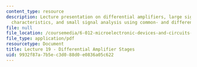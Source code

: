 ```yaml
---
content_type: resource
description: Lecture presentation on differential amplifiers, large signal transfer
  characteristics, and small signal analysis using common- and difference-mode inputs.
file: null
file_location: /coursemedia/6-012-microelectronic-devices-and-circuits-fall-2009/9932f87a7b5ec3d088d0e0836a05c622_MIT6_012F09_lec19.pdf
file_type: application/pdf
resourcetype: Document
title: Lecture 19 - Differential Amplifier Stages
uid: 9932f87a-7b5e-c3d0-88d0-e0836a05c622
---
```

